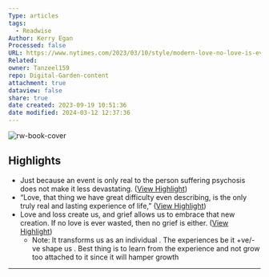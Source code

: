 ```yaml
---
Type: articles
tags:
  - Readwise
Author: Kerry Egan
Processed: false
URL: https://www.nytimes.com/2023/03/10/style/modern-love-no-love-is-ever-wasted.html?unlocked_article_code=CdPAvEvAyPLQ9K6EN3_AE4ZycqEDU9D-XlaaVbuN4sE89PI7Zi4EX4sAQ32pfv1VuOo7k5jzcNevWbUPDuEmXkiqIt6s89f6LEcxY9vZe4qLy8Or6EyUiqd6e7JfsJpdW75RQTC20ONC2CPTGFd9WDVr0XcKF2fVPgzVkVLWwqe86Cp8cYEW1nN1CjSn8EtU3o2GtU-wf_2p1nDRawJ9AN5JCEP3wbD78QBbVwmtlVylbnoZATuMxFU-N4o_SPKt6smf25aGt9PX25ZAAODFHPdds4GmRJdx2Ek_RJ7Lbh2TM__oej39iHjQVUR2FeOKWMylPkwbNWx60y-RgpWqjn5YXnqFkZq-PJ0&smid=url-share
Related: 
owner: Tanzeel159
repo: Digital-Garden-content
attachment: true
dataview: false
share: true
date created: 2023-09-19 10:51:36
date modified: 2024-03-12 12:37:36
---
```

![rw-book-cover](https://static01.nyt.com/images/2023/03/12/fashion/12MODERN-EGAN/12MODERN-EGAN-facebookJumbo.jpg)

## Highlights
- Just because an event is only real to the person suffering psychosis does not make it less devastating. ([View Highlight](https://read.readwise.io/read/01gzqkk5t4htn0k6w83mv55w1g))
- “Love, that thing we have great difficulty even describing, is the only truly real and lasting experience of life,” ([View Highlight](https://read.readwise.io/read/01gzqkmgryga2nbdgxjec5t41c))
- Love and loss create us, and grief allows us to embrace that new creation. If no love is ever wasted, then no grief is either. ([View Highlight](https://read.readwise.io/read/01gzqknv3hgb98qfp1k8e6kwad))
    - Note: It transforms us as an individual . The experiences be it +ve/-ve shape us . Best thing is to learn from the experience and not grow too attached to it since it will hamper growth
---
